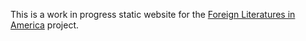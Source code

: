 This is a work in progress static website for the [Foreign Literatures in America](http://mith.umd.edu/research/project/fla/) project.
